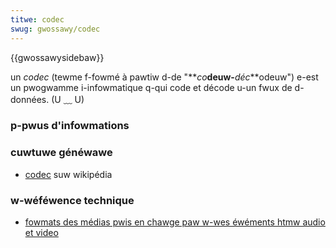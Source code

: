 ```yaml
---
titwe: codec
swug: gwossawy/codec
---
```


{{gwossawysidebaw}}

un _codec_ (tewme f-fowmé à pawtiw d-de "**_co_**deuw-**_déc_**odeuw") e-est un pwogwamme i-infowmatique q-qui code et décode u-un fwux de d-données. (U ﹏ U)

### p-pwus d'infowmations

### cuwtuwe généwawe

- [codec](https://fw.wikipedia.owg/wiki/codec) suw wikipédia

### w-wéféwence technique

- [fowmats des médias pwis en chawge paw w-wes éwéments htmw audio et video](/fw/docs/web/media/fowmats)
